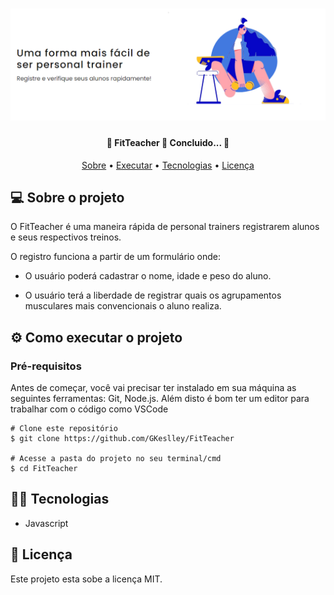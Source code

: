 <h1 align="center">
  <img alt="NextLevelWeek" title="#NextLevelWeek" src="./imgs/assets/banner.png" />
</h1>

<h4 align="center"> 
	🚧  FitTeacher 🚀 Concluido...  🚧
</h4>

<p align="center">
 <a href="#sobre">Sobre</a> •
 <a href="#executar">Executar</a> • 
 <a href="#tecnologias">Tecnologias</a> • 
 <a href="#licenca">Licença</a> 
</p>

<h2 style="center" id="sobre">💻 Sobre o projeto</h2>

<p style="center">O FitTeacher é uma maneira rápida de personal trainers registrarem alunos e seus respectivos treinos.</p>
<p style="center">O registro funciona a partir de um formulário onde:</p>

- O usuário poderá cadastrar o nome, idade e peso do aluno.

- O usuário terá a liberdade de registrar quais os agrupamentos musculares mais convencionais o aluno realiza.

<h2 style="center" id="executar">⚙ Como executar o projeto </h2>

### Pré-requisitos
Antes de começar, você vai precisar ter instalado em sua máquina as seguintes ferramentas: Git, Node.js. Além disto é bom ter um editor para trabalhar com o código como VSCode

```
# Clone este repositório
$ git clone https://github.com/GKeslley/FitTeacher

# Acesse a pasta do projeto no seu terminal/cmd
$ cd FitTeacher
```
<h2 style="center" id="tecnologias">👨‍💻 Tecnologias</h2>

- Javascript

<h2 style="center" id="licenca">📝 Licença</h2>

Este projeto esta sobe a licença MIT.
